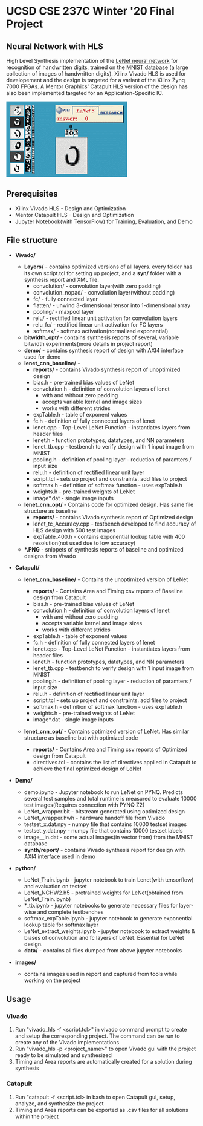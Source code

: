 # UCSD CSE 237C Winter '20 Final Project
## Neural Network with HLS
High Level Synthesis implementation of the [LeNet neural network](https://en.wikipedia.org/wiki/LeNet) for recognition of handwritten digits, trained on the [MNIST database](http://yann.lecun.com/exdb/mnist/) (a large collection of images of handwritten digits). Xilinx Vivado HLS is used for developement and the design is targeted for a variant of the Xilinx Zynq 7000 FPGAs. A Mentor Graphics' Catapult HLS version of the design has also been implemented targeted for an Application-Specific IC.

![LeNet](images/lenet.gif)
  
## Prerequisites
- Xilinx Vivado HLS - Design and Optimization
- Mentor Catapult HLS - Design and Optimization
- Jupyter Notebook(with TensorFlow) for Training, Evaluation, and Demo

## File structure
- **Vivado/**
  - **Layers/** - contains optimized versions of all layers. every folder has its own script.tcl for setting up project, and a **syn/** folder with a synthesis report and XML file.
    - convolution/ - convolution layer(with zero padding)
    - convolution_nopad/ - convolution layer(without padding)
    - fc/ - fully connected layer
    - flatten/ - unwind 3-dimensional tensor into 1-dimensional array
    - pooling/ - maxpool layer
    - relu/ - rectified linear unit activation for convolution layers
    - relu_fc/ - rectified linear unit activation for FC layers
    - softmax/ - softmax activation(normalized exponential)
  - **bitwidth_opt/** - contains synthesis reports of several, variable bitwidth experiments(more details in project report)
  - **demo/** - contains synthesis report of design with AXI4 interface used for demo
  - **lenet_cnn_baseline/** - 
    - **reports/** - contains Vivado synthesis report of unoptimized design
    - bias.h - pre-trained bias values of LeNet
    - convolution.h - definition of convolution layers of lenet
      - with and without zero padding
      - accepts variable kernel and image sizes
      - works with different strides
    - expTable.h - table of exponent values
    - fc.h - definition of fully connected layers of lenet
    - lenet.cpp - Top-Level LeNet Function - instantiates layers from header files
    - lenet.h - function prototypes, datatypes, and NN parameters
    - lenet_tb.cpp - testbench to verify design with 1 input image from MNIST
    - pooling.h - definition of pooling layer - reduction of paramters / input size
    - relu.h - definition of  rectified linear unit layer
    - script.tcl - sets up project and constraints. add files to project
    - softmax.h - definition of softmax function - uses expTable.h
    - weights.h - pre-trained weights of LeNet
    - image*.dat - single image inputs
  - **lenet_cnn_opt/** - Contains code for optimized design. Has same file structure as baseline
      - **reports/** - contains Vivado synthesis report of Optimized design
      - lenet_tc_Accuracy.cpp - testbench developed to find accuracy of HLS design with 500 test images
      - expTable_400.h - contains exponential lookup table with 400 resolution(not used due to low accuracy)
  - **\*.PNG** - snippets of synthesis reports of baseline and optimized designs from Vivado 
    
    
- **Catapult/**
  - **lenet_cnn_baseline/** - Contains the unoptimized version of LeNet
    - **reports/** - Contains Area and Timing csv reports of Baseline design from Catapult
    - bias.h - pre-trained bias values of LeNet
    - convolution.h - definition of convolution layers of lenet
      - with and without zero padding
      - accepts variable kernel and image sizes
      - works with different strides
    - expTable.h - table of exponent values
    - fc.h - definition of fully connected layers of lenet
    - lenet.cpp - Top-Level LeNet Function - instantiates layers from header files
    - lenet.h - function prototypes, datatypes, and NN parameters
    - lenet_tb.cpp - testbench to verify design with 1 input image from MNIST
    - pooling.h - definition of pooling layer - reduction of paramters / input size
    - relu.h - definition of  rectified linear unit layer
    - script.tcl - sets up project and constraints. add files to project
    - softmax.h - definition of softmax function - uses expTable.h
    - weights.h - pre-trained weights of LeNet
    - image*.dat - single image inputs

  - **lenet_cnn_opt/** - Contains optimized version of LeNet. Has similar structure as baseline but with optimized code
    - **reports/** - Contains Area and Timing csv reports of Optimized design from Catapult
    - directives.tcl - contains the list of directives applied in Catapult to achieve the final optimized design of LeNet
    
    
- **Demo/**
  - demo.ipynb - Jupyter notebook to run LeNet on PYNQ. Predicts several test samples and total runtime is measured to evaluate 10000 test images(Requires connection with PYNQ Z2) 
  - LeNet_wrapper.bit - bitstream generated using optimized design
  - LeNet_wrapper.hwh - hardware handoff file from Vivado
  - testset_x.dat.npy - numpy file that contains 10000 testset images
  - testset_y.dat.npy - numpy file that contains 10000 testset labels
  - image_<x>_in.dat - some actual images(in vector from) from the MNIST database
  - **synth/report/** - contains Vivado synthesis report for design with AXI4 interface used in demo

- **python/**
  - LeNet_Train.ipynb - jupyter notebook to train Lenet(with tensorflow) and evaluation on testset
  - LeNet_NCHW2.h5 - pretrained weights for LeNet(obtained from LeNet_Train.ipynb)
  - \*_tb.ipynb - jupyter notebooks to generate necessary files for layer-wise and complete testbenches
  - softmax_expTable.ipynb - jupyter notebook to generate exponential lookup table for softmax layer
  - LeNet_extract_weights.ipynb - jupyter notebook to extract weights & biases of convolution and fc layers of LeNet. Essential for LeNet design.
  - **data/** - contains all files dumped from above jupyter notebooks
 
- **images/**
  - contains images used in report and captured from tools while working on the project
  
## Usage
### Vivado
  1) Run "vivado_hls -f <script.tcl>" in vivado command prompt to create and setup the corresponding project. The command can be run to create any of the Vivado implementations
  2) Run "vivado_hls -p  <project_name>" to open Vivado gui with the project ready to be simulated and synthesized
  3) Timing and Area reports are automatically created for a solution during synthesis
  
### Catapult
  1) Run "catapult -f <script.tcl> in bash to open Catapult gui, setup, analyze, and synthesize the project
  2) Timing and Area reports can be exported as .csv files for all solutions within the project
